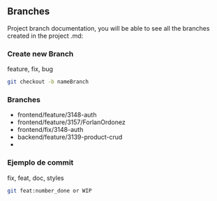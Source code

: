 ## Branches
Project branch documentation, you will be able to see all the branches created in the project .md:
### Create new Branch
feature, fix, bug
```bash 
git checkout -b nameBranch
```
### Branches
- frontend/feature/3148-auth
- frontend/feature/3157/ForlanOrdonez
- frontend/fix/3148-auth
- backend/feature/3139-product-crud
-


### Ejemplo de commit 

fix, feat, doc, styles
```bash 
git feat:number_done or WIP
```
